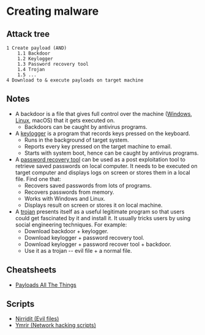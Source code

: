 # Creating malware

## Attack tree

```text
1 Create payload (AND)
    1.1 Backdoor
    1.2 Keylogger
    1.3 Password recovery tool
    1.4 Trojan
    1.5 ...
4 Download to & execute payloads on target machine
```

## Notes

* A backdoor is a file that gives full control over the machine ([Windows](Malware-Windows.md), [Linux](Malware-Linux.md), macOS) that it gets executed on.
  * Backdoors can be caught by antivirus programs.
* A [keylogger](Keylogger.md) is a program that records keys pressed on the keyboard.
  * Runs in the background of target system.
  * Reports every key pressed on the target machine to email.
  * Starts with system boot, hence can be caught by antivirus programs.
* A [password recovery tool](Password-recovery.md) can be used as a post exploitation tool to retrieve saved passwords on local computer. It needs to be executed on target computer and displays logs on screen or stores them in a local file. Find one that:
  * Recovers saved passwords from lots of programs.
  * Recovers passwords from memory.
  * Works with Windows and Linux.
  * Displays result on screen or stores it on local machine.
* A [trojan](Trojan-Windows.md) presents itself as a useful legitimate program so that users could get fascinated by it and install it. It usually tricks users by using social engineering techniques. For example:
  * Download backdoor + keylogger.
  * Download keylogger + password recovery tool.
  * Download keylogger + password recover tool + backdoor.
  * Use it as a trojan -- evil file + a normal file.

## Cheatsheets

* [Payloads All The Things](https://github.com/swisskyrepo/PayloadsAllTheThings)

## Scripts

* [Nirridit (Evil files)](https://github.com/tymyrddin/nirridit)
* [Ymrir (Network hacking scripts)](https://github.com/tymyrddin/ymrir)

